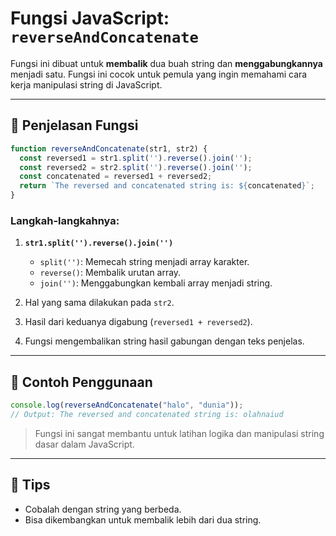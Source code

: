 
# Fungsi JavaScript: `reverseAndConcatenate`

Fungsi ini dibuat untuk **membalik** dua buah string dan **menggabungkannya** menjadi satu. Fungsi ini cocok untuk pemula yang ingin memahami cara kerja manipulasi string di JavaScript.

---

## 🧠 Penjelasan Fungsi

```javascript
function reverseAndConcatenate(str1, str2) {
  const reversed1 = str1.split('').reverse().join('');
  const reversed2 = str2.split('').reverse().join('');
  const concatenated = reversed1 + reversed2;
  return `The reversed and concatenated string is: ${concatenated}`;
}
```

### Langkah-langkahnya:

1. **`str1.split('').reverse().join('')`**
   - `split('')`: Memecah string menjadi array karakter.
   - `reverse()`: Membalik urutan array.
   - `join('')`: Menggabungkan kembali array menjadi string.

2. Hal yang sama dilakukan pada `str2`.

3. Hasil dari keduanya digabung (`reversed1 + reversed2`).

4. Fungsi mengembalikan string hasil gabungan dengan teks penjelas.

---

## 🧪 Contoh Penggunaan

```javascript
console.log(reverseAndConcatenate("halo", "dunia"));
// Output: The reversed and concatenated string is: olahnaiud
```

> Fungsi ini sangat membantu untuk latihan logika dan manipulasi string dasar dalam JavaScript.

---

## 📌 Tips

- Cobalah dengan string yang berbeda.
- Bisa dikembangkan untuk membalik lebih dari dua string.

